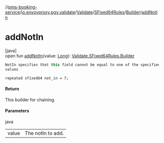 //[pms-booking-service](../../../../../index.md)/[io.envoyproxy.pgv.validate](../../../index.md)/[Validate](../../index.md)/[SFixed64Rules](../index.md)/[Builder](index.md)/[addNotIn](add-not-in.md)

# addNotIn

[java]\
open fun [addNotIn](add-not-in.md)(value: [Long](https://kotlinlang.org/api/core/kotlin-stdlib/kotlin/-long/index.html)): [Validate.SFixed64Rules.Builder](index.md)

```kotlin
NotIn specifies that this field cannot be equal to one of the specified
values

```
`repeated sfixed64 not_in = 7;`

#### Return

This builder for chaining.

#### Parameters

java

| | |
|---|---|
| value | The notIn to add. |